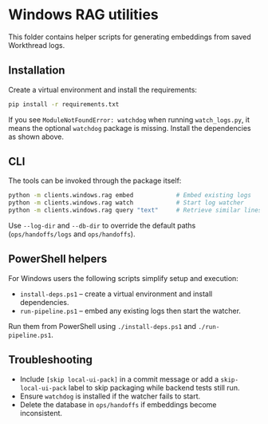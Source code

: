 # Windows RAG utilities

This folder contains helper scripts for generating embeddings from saved
Workthread logs.

## Installation

Create a virtual environment and install the requirements:

```bash
pip install -r requirements.txt
```

If you see `ModuleNotFoundError: watchdog` when running `watch_logs.py`, it
means the optional `watchdog` package is missing. Install the dependencies as
shown above.

## CLI

The tools can be invoked through the package itself:

```bash
python -m clients.windows.rag embed            # Embed existing logs
python -m clients.windows.rag watch            # Start log watcher
python -m clients.windows.rag query "text"     # Retrieve similar lines
```

Use `--log-dir` and `--db-dir` to override the default paths (`ops/handoffs/logs`
and `ops/handoffs`).

## PowerShell helpers

For Windows users the following scripts simplify setup and execution:

- `install-deps.ps1` – create a virtual environment and install dependencies.
- `run-pipeline.ps1` – embed any existing logs then start the watcher.

Run them from PowerShell using `./install-deps.ps1` and `./run-pipeline.ps1`.

## Troubleshooting

- Include `[skip local-ui-pack]` in a commit message or add a `skip-local-ui-pack` label to skip packaging while backend tests still run.
- Ensure `watchdog` is installed if the watcher fails to start.
- Delete the database in `ops/handoffs` if embeddings become inconsistent.
